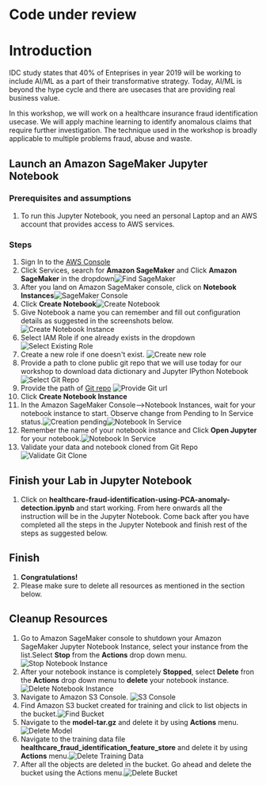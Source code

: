 
# Code under review
# Introduction

IDC study states that 40% of Enteprises in year 2019 will be working to include AI/ML as a part of their transformative strategy. Today, AI/ML is beyond the hype cycle and there are usecases that are providing real business value. 

In this workshop, we will work on a healthcare insurance fraud identification usecase. We will apply machine learning to identify anomalous claims that require further investigation. The technique used in the workshop is broadly applicable to multiple problems fraud, abuse and waste.

## **Launch an Amazon SageMaker Jupyter Notebook**

### Prerequisites and assumptions
1. To run this Jupyter Notebook, you need an personal Laptop and an AWS account that provides access to AWS services.

### Steps
1. Sign In to the [AWS Console](https://aws.amazon.com/)
2. Click Services, search for **Amazon SageMaker** and Click **Amazon SageMaker** in the dropdown![Find SageMaker](./images/find-sagemaker.png)
3. After you land on Amazon SageMaker console, click on **Notebook Instances**![SageMaker Console](./images/sagemaker-console.png)
4. Click **Create Notebook**![Create Notebook](./images/create-notebook.png)
5. Give Notebook a name you can remember and fill out configuration details as suggested in the screenshots below.![Create Notebook Instance](./images/create-notebook-instance.png)
6. Select IAM Role if one already exists in the dropdown![Select Existing Role](./images/select-role.png)
7. Create a new role if one doesn't exist. ![Create new role](./images/create-role.png)
8. Provide  a path to clone public git repo that we will use today for our workshop to download data dictionary and Jupyter IPython Notebook ![Select Git Repo](./images/select-gitrepo.png) 
9. Provide the path of [Git repo](https://github.com/aws-samples/amazon-sagemaker-healthcare-fraud-detection.git)
![Provide Git url](./images/clone-gitrepo.png) 
6. Click **Create Notebook Instance**
8. In the Amazon SageMaker Console-->Notebook Instances, wait for your notebook instance to start. Observe change from Pending to In Service status.![Creation pending](./images/creation-pending.png)![Notebook In Service](./images/notebook-inservice.png)
9. Remember the name of your notebook instance and Click **Open Jupyter** for your notebook.![Notebook In Service](./images/notebook-inservice.png)
10. Validate your data and notebook cloned from Git Repo![Validate Git Clone](./images/validate-git-clone.png)

## **Finish your Lab in Jupyter Notebook**
1. Click on **healthcare-fraud-identification-using-PCA-anomaly-detection.ipynb** and start working. From here onwards all the instruction will be in the Jupyter Notebook. Come back after you have completed all the steps in the Jupyter Notebook and finish rest of the steps as suggested below.


## Finish
1. **Congratulations!** 
2. Please make sure to delete all resources as mentioned in the section below.


## Cleanup Resources
1. Go to Amazon SageMaker console to shutdown your Amazon SageMaker Jupyter Notebook Instance, select your instance from the list.Select **Stop** from the **Actions** drop down menu.
![Stop Notebook Instance](./images/stop-notebook.png)
2. After your notebook instance is completely **Stopped**, select **Delete** fron the **Actions** drop down menu to **delete** your notebook instance.![Delete Notebook Instance](./images/delete-notebook.png)
4. Navigate to Amazon S3 Console. 
![S3 Console](./images/s3-console.png)
5. Find Amazon S3 bucket created for training and click to list objects in the bucket.![Find Bucket](./images/search-s3-bucket.png)
6. Navigate to the **model-tar.gz** and delete it by using **Actions** menu.![Delete Model](./images/delete-model.png) 
6. Navigate to the training data file **healthcare_fraud_identification_feature_store** and delete it by using **Actions** menu.![Delete Training Data](./images/delete-training-data.png)
7. After all the objects are deleted in the bucket. Go ahead and delete the bucket using the Actions menu.![Delete Bucket](./images/delete-bucket.png)













    

